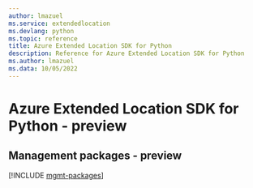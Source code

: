 ```yaml
---
author: lmazuel
ms.service: extendedlocation
ms.devlang: python
ms.topic: reference
title: Azure Extended Location SDK for Python
description: Reference for Azure Extended Location SDK for Python
ms.author: lmazuel
ms.data: 10/05/2022
---
```

# Azure Extended Location SDK for Python - preview

## Management packages - preview
[!INCLUDE [mgmt-packages](extended-location-mgmt-index.md)]